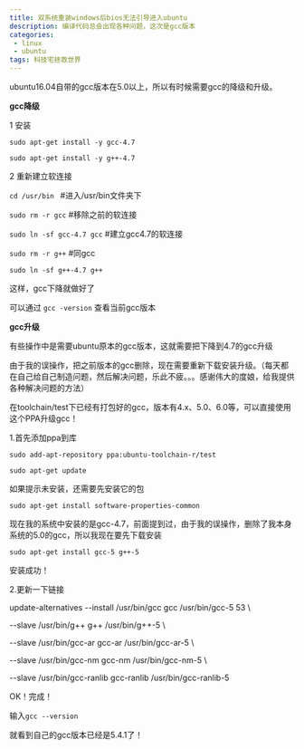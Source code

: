 ```yaml
---
title: 双系统重装windows后bios无法引导进入ubuntu 
description: 编译代码总会出现各种问题，这次是gcc版本             
categories:
 - linux
 - ubuntu
tags: 科技宅拯救世界
---
```


ubuntu16.04自带的gcc版本在5.0以上，所以有时候需要gcc的降级和升级。



**gcc降级**

1 安装

`sudo apt-get install -y gcc-4.7`

`sudo apt-get install -y g++-4.7`

2 重新建立软连接

`cd /usr/bin `   #进入/usr/bin文件夹下

`sudo rm -r gcc`  #移除之前的软连接

`sudo ln -sf gcc-4.7 gcc` #建立gcc4.7的软连接

`sudo rm -r g++`  #同gcc

`sudo ln -sf g++-4.7 g++`

这样，gcc下降就做好了

可以通过 `gcc -version` 查看当前gcc版本

**gcc升级**

有些操作中是需要ubuntu原本的gcc版本，这就需要把下降到4.7的gcc升级

由于我的误操作，把之前版本的gcc删除，现在需要重新下载安装升级。（每天都在自己给自己制造问题，然后解决问题，乐此不疲。。。感谢伟大的度娘，给我提供各种解决问题的方法）

在toolchain/test下已经有打包好的gcc，版本有4.x、5.0、6.0等，可以直接使用这个PPA升级gcc！

1.首先添加ppa到库

`sudo add-apt-repository ppa:ubuntu-toolchain-r/test`

`sudo apt-get update`

如果提示未安装，还需要先安装它的包

`sudo apt-get install software-properties-common`

现在我的系统中安装的是gcc-4.7，前面提到过，由于我的误操作，删除了我本身系统的5.0的gcc，所以我现在要先下载安装

`sudo apt-get install gcc-5 g++-5`

安装成功！

2.更新一下链接

update-alternatives --install /usr/bin/gcc gcc /usr/bin/gcc-5 53 \

--slave /usr/bin/g++ g++ /usr/bin/g++-5 \

--slave /usr/bin/gcc-ar gcc-ar /usr/bin/gcc-ar-5 \

--slave /usr/bin/gcc-nm gcc-nm /usr/bin/gcc-nm-5 \

--slave /usr/bin/gcc-ranlib gcc-ranlib /usr/bin/gcc-ranlib-5

OK！完成！

输入`gcc --version`

就看到自己的gcc版本已经是5.4.1了！























